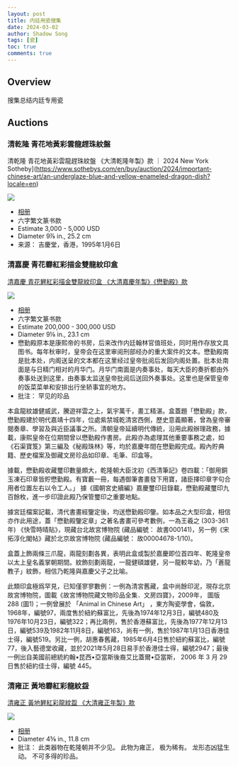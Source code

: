 ```yaml
---
layout: post
title: 内廷用瓷搜集
date: 2024-03-02
author: Shadow Song
tags: [瓷]
toc: true
comments: true
---
```


## Overview

搜集总结内廷专用瓷

	

## Auctions

### 清乾隆 青花地黃彩雲龍趕珠紋盤

清乾隆 青花地黃彩雲龍趕珠紋盤 《大清乾隆年製》款 ｜ 2024 New York Sotheby](https://www.sothebys.com/en/buy/auction/2024/important-chinese-art/an-underglaze-blue-and-yellow-enameled-dragon-dish?locale=en)

![](https://lh3.googleusercontent.com/pw/AP1GczOe23D-57bO188-HRWOJN4_x5Dh4x_Pr3tBnyz7JQDCtdHJcjsZBixXU4uXkIkjcmnPO_0PqaEcaciDzRIPGNCFB-KEdMHLazHO-j2Mj70qbMHxxZ1P6RHVFVEv8yJqBPXIGrSywrCt_S4KPvxM5Aw8Rg=w1294-h1294-s-no-gm?authuser=1)

- [相册](https://photos.app.goo.gl/Rwnkjpy5AtavpDNq5)
- 六字繁文篆书款
- Estimate 3,000 - 5,000 USD
- Diameter 9⅞ in., 25.2 cm
- 来源： 吉慶堂，香港，1995年1月6日

### 清嘉慶 青花礬紅彩描金雙龍紋印盒

[清嘉慶 青花礬紅彩描金雙龍紋印盒 《大清嘉慶年製》《懋勤殿》款](https://www.sothebys.com/en/buy/auction/2024/important-chinese-art/a-rare-imperial-gilt-decorated-iron-red-and?locale=en)

![](https://lh3.googleusercontent.com/pw/AP1GczNORtU8Ivhl0ep6LaKMWaFv6Z3OZ_Wk6pCBADU5D-Uk9HOo8bZVAF73jo4fF_SG6bQfqxiheuVBgrlolsu72n4L-9vqpKG7hAWNhm3zefi4AYauMmOl6qhS1HCoR6wL20b8TW4XhDEdR2BClbq1IPdQuA=w1294-h1294-s-no-gm?authuser=1)

- [相册](https://photos.app.goo.gl/ptdErn48doU8pvAv6)
- 六字繁文篆书款
- Estimate 200,000 - 300,000 USD
- Diameter 9⅛ in., 23.1 cm
- 懋勤殿原本是康熙帝的书房，后来改作内廷翰林官值班处，同时用作存放文具图书。每年秋审时，皇帝会在这里审阅刑部经办的重大案件的文本。懋勤殿南是批本处，内阁送呈的文本都在这里经过皇帝批阅后发回内阁处置。批本处南面是与日精门相对的月华门。月华门南面是内奏事处，每天大臣的奏折都由外奏事处送到这里，由奏事太监送皇帝批阅后送回外奏事处。这里也是保管皇帝的饭菜菜单和安排出行坐轿事宜的地方。
- 批注： 罕见的珍品

本盒龍紋雄健威武，騰遊祥雲之上，氣宇萬千，畫工精湛。盒蓋題「懋勤殿」款，懋勤殿建於明代嘉靖十四年，位處紫禁城乾清宮西側，歷史意義顯著，曾為皇帝審閱奏章、學習及與近臣議事之所。清朝皇帝延續明代傳統，沿用此殿辦理政務，據載，康熙皇帝在位期間曾以懋勤殿作書房。此殿亦為處理其他重要事務之處，如《石渠寶笈》第三編及《秘殿珠林》等，均於嘉慶年間在懋勤殿完成。殿內貯典籍、歷史檔案及御藏文房珍品如印章、毛筆、印盒等。



據載，懋勤殿收藏璽印數量頗大，乾隆朝大臣沈初《西清筆記》卷四載：「御用銅玉凍石印章皆貯懋勤殿。有寶藪一冊，每遇御筆書畫發下用寶，諸臣擇印章字句合用者位置左右以令工人。」 據《國朝宮史續編》嘉慶璽印目錄載，懋勤殿藏璽印九百餘枚，進一步印證此殿乃保管璽印之重要地點。



據宮廷檔案記載，清代書畫經鑒定後，均送懋勤殿印鑒。如本品之大型印盒，相信亦作此用途，蓋「懋勤殿鑒定章」之著名書畫可參考數例，一為王羲之 (303-361年) 《快雪時晴貼》，現藏台北故宮博物院 (藏品編號： 故書000141)，另一例《宋拓淳化閣帖》藏於北京故宮博物院 (藏品編號： 故00004678-1/10)。



盒蓋上飾兩條三爪龍，兩龍刻劃各異，表明此盒或製於嘉慶即位首四年、乾隆皇帝以太上皇名義掌朝期間。紋飾刻劃兩龍，一龍健碩雄健，另一龍較年幼，乃「蒼龍教子」紋飾，相信乃乾隆與嘉慶父子之比喻。



此類印盒極爲罕見，已知僅寥寥數例：一例為清宮舊藏，盒中尚餘印泥，現存北京故宮博物院，圖載《故宮博物院藏文物珍品全集．文房四寶》，2009年， 圖版288 (圖1)；一例曾展於 「Animal in Chinese Art」 ，東方陶瓷學會，倫敦，1968年，編號97，兩度售於紐約蘇富比，先後為1974年12月3日，編號480及1976年10月23日，編號322；再比兩例，售於香港蘇富比，先後為1977年12月13日，編號539及1982年11月8日，編號163，尚有一例，售於1987年1月13日香港佳士得，編號519。另比一例，胡惠春舊藏，1985年6月4日售於紐約蘇富比，編號77，後入藝德堂收藏，並於2021年5月28日易手於香港佳士得，編號2947；最後一例出自美國前總統約翰•昆西•亞當斯後裔艾比蓋爾•亞當斯， 2006 年 3 月 29 日售於紐約佳士得，編號 445。

### 清雍正 黃地礬紅彩龍紋盌

[清雍正 黃地礬紅彩龍紋盌 《大清雍正年製》款](https://www.sothebys.com/en/buy/auction/2024/important-chinese-art/a-rare-yellow-ground-and-iron-red-decorated-dragon?locale=en)

![](https://lh3.googleusercontent.com/pw/AP1GczNSbVANPEC7Drme-B9A3ZOpnfdFFseGz7iofOrrT7N3K5AiOHCJSu8d1rWHMoWUAVGVvzttYitoElx--7nqsMUkmuUienXxG-ZLhrFjbjtpaJ4XtwGRtNnXSPw82ZgNuP38kaow32_fHYgbLq0pCAvylA=w1294-h1294-s-no-gm?authuser=1)

- [相册](https://photos.app.goo.gl/nfbqAhBpSkz8vRHYA)
- Diameter 4⅝ in., 11.8 cm
- 批注： 此类器物在乾隆朝并不少见。 此物为雍正， 极为稀有。 龙形态凶猛生动。 不可多得的珍品。 